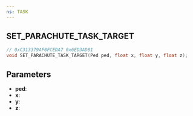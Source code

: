 ```yaml
---
ns: TASK
---
```

## SET_PARACHUTE_TASK_TARGET

```c
// 0xC313379AF0FCEDA7 0x6ED3AD81
void SET_PARACHUTE_TASK_TARGET(Ped ped, float x, float y, float z);
```


## Parameters
* **ped**: 
* **x**: 
* **y**: 
* **z**: 

